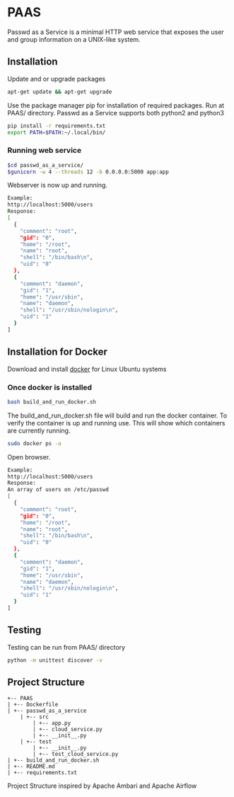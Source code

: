 # PAAS
Passwd as a Service is a minimal HTTP web service that exposes the user and group information on a UNIX-like system.


## Installation
Update and or upgrade packages
```bash
apt-get update && apt-get upgrade
```

Use the package manager pip for installation of required packages. Run at PAAS/ directory. Passwd as a Service supports both python2 and python3
```bash
pip install -r requirements.txt
export PATH=$PATH:~/.local/bin/
```
### Running web service
```bash
$cd passwd_as_a_service/
$gunicorn -w 4 --threads 12 -b 0.0.0.0:5000 app:app
```
Webserver is now up and running.
```bash
Example:
http://localhost:5000/users
Response:
[
  {
    "comment": "root", 
    "gid": "0", 
    "home": "/root", 
    "name": "root", 
    "shell": "/bin/bash\n", 
    "uid": "0"
  }, 
  {
    "comment": "daemon", 
    "gid": "1", 
    "home": "/usr/sbin", 
    "name": "daemon", 
    "shell": "/usr/sbin/nologin\n", 
    "uid": "1"
  }
]
```

## Installation for Docker
Download and install 
[docker](https://docs.docker.com/install/linux/docker-ce/ubuntu/) for Linux Ubuntu systems

### Once docker is installed
```bash
bash build_and_run_docker.sh
```
The build_and_run_docker.sh file will build and run the docker container. To verify the container is up and running use. This will show which containers are currently running. 
```bash
sudo docker ps -a
```
Open browser.
```bash
Example:
http://localhost:5000/users
Response:
An array of users on /etc/passwd
[
  {
    "comment": "root", 
    "gid": "0", 
    "home": "/root", 
    "name": "root", 
    "shell": "/bin/bash\n", 
    "uid": "0"
  }, 
  {
    "comment": "daemon", 
    "gid": "1", 
    "home": "/usr/sbin", 
    "name": "daemon", 
    "shell": "/usr/sbin/nologin\n", 
    "uid": "1"
  }
]
```

## Testing
Testing can be run from PAAS/ directory
```bash
python -m unittest discover -v
```

## Project Structure
```
+-- PAAS
| +-- Dockerfile
| +-- passwd_as_a_service
    | +-- src
        | +-- app.py
        | +-- cloud_service.py
        | +-- __init__.py
    | +-- test
        | +-- __init__.py
        | +-- test_cloud_service.py 
| +-- build_and_run_docker.sh
| +-- README.md
| +-- requirements.txt 
```
Project Structure inspired by Apache Ambari and Apache Airflow 
